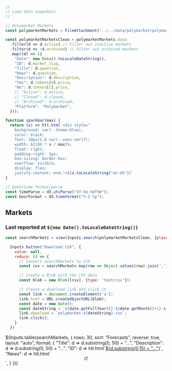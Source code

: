 ```js
//
// Load data snapshots
//

// Polymarket Markets 
const polymarketMarkets = FileAttachment("../../data/polymarket/polymarket-markets.json").json();
```

```js
const polymarketMarketsClean = polymarketMarkets.data
  .filter(d => d.active) // Filter out inactive markets
  .filter(d => !d.archived) // Filter out archived markets
  .map((d) => ({
    "Date": new Date().toLocaleDateString(),
    "ID": d.market_slug,
    "Title": d.question,
    "News": d.question,
    "Description": d.description,
    "Yes": d.tokens[0].price,
    "No": d.tokens[1].price,
    // "Active": d.active,
    // "Closed": d.closed,
    // "Archived": d.archived,
    "Platform": "Polymarket",
  }));
```

```js
function sparkbar(max) {
  return (x) => htl.html`<div style="
    background: var(--theme-blue);
    color: black;
    font: 10px/1.6 var(--sans-serif);
    width: ${100 * x / max}%;
    float: right;
    padding-right: 3px;
    box-sizing: border-box;
    overflow: visible;
    display: flex;
    justify-content: end;">${x.toLocaleString("en-US")}`
}
```

```js
// Date/time format/parse
const timeParse = d3.utcParse("%Y-%m-%dT%H");
const hourFormat = d3.timeFormat("%-I %p");
```

## Markets
<h3>Last reported at <code>${new Date().toLocaleDateString()}</code></h3>

```js
const searchMarkets = view(Inputs.search(polymarketMarketsClean, {placeholder: "Search markets…"}));
```

```js
  Inputs.button("Download CSV", {
    value: null,
    reduce: () => {
      // Convert searchMarkets to CSV
      const csv = searchMarkets.map(row => Object.values(row).join(',')).join('\n');

      // Create a Blob with the CSV data
      const blob = new Blob([csv], {type: 'text/csv'});

      // Create a download link and click it
      const link = document.createElement('a');
      link.href = URL.createObjectURL(blob);
      const date = new Date();
      const dateString = `${date.getFullYear()}-${date.getMonth()+1}-${date.getDate()}`;
      link.download = `polymarket-${dateString}.csv`;
      link.click();
    }
  })
```

<div class="table-responsive">
  <div class="card" style="padding: 0;">
    ${Inputs.table(searchMarkets, {
      rows: 30, 
      sort: "Forecasts", 
      reverse: true,
      layout: "auto",
      format: {
        "Title": d => d.substring(0, 50) + "...",
        "Description": d => d.substring(0, 50) + "...",
        "ID": d => htl.html`<a href="https://polymarket.com/event/${d}" target="_blank">${d.substring(0,15) + "..."}</a>`,
        "News": d => htl.html`<div style="display: flex; justify-content: center; align-items: center;">
          <a href="/feed/news?market=${d}">
            <svg xmlns="http://www.w3.org/2000/svg" width="12" height="12" viewBox="0 0 24 24" fill="none" stroke="currentColor" stroke-width="2" stroke-linecap="round" stroke-linejoin="round" class="lucide lucide-external-link">
              <path d="M15 3h6v6"/>
              <path d="M10 14 21 3"/>
              <path d="M18 13v6a2 2 0 0 1-2 2H5a2 2 0 0 1-2-2V8a2 2 0 0 1 2-2h6"/>
            </svg>
          </a>
        </div>`,
      }
    })}
  </div>
</div>